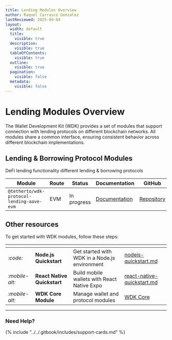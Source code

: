```yaml
---
title: Lending Modules Overview
author: Raquel Carrasco Gonzalez
lastReviewed: 2025-09-04
layout:
  width: default
  title:
    visible: true
  description:
    visible: true
  tableOfContents:
    visible: true
  outline:
    visible: true
  pagination:
    visible: false
  metadata:
    visible: false
---
```


# Lending Modules Overview

The Wallet Development Kit (WDK) provides a set of modules that support connection with lending protocols on different blockchain networks. All modules share a common interface, ensuring consistent behavior across different blockchain implementations.

## Lending & Borrowing Protocol Modules

DeFi lending functionality different lending & borrowing protocols

| Module | Route | Status | Documentation | GitHub |
|--------|-------|--------|---------------|---------|
| `@tetherto/wdk-protocol-lending-aave-evm` | EVM | In progress | [Documentation](./lending-aave-evm/README.md)  | [Repository](https://github.com/tetherto/wdk-protocol-lending-aave-evm) |


## Other resources

To get started with WDK modules, follow these steps:

<table data-card-size="large" data-view="cards">
	<thead>
		<tr>
			<th></th>
			<th></th>
			<th></th>
			<th data-hidden data-card-target data-type="content-ref"></th>
		</tr>
	</thead>
	<tbody>
		<tr>
			<td>
				<i class="fa-code">:code:</i>
			</td>
			<td>
				<strong>Node.js Quickstart</strong>
			</td>
			<td>Get started with WDK in a Node.js environment</td>
			<td>
				<a href="../start-building/nodejs-bare-quickstart.md">nodejs-quickstart.md</a>
			</td>
		</tr>
		<tr>
			<td>
				<i class="fa-mobile-alt">:mobile-alt:</i>
			</td>
			<td>
				<strong>React Native Quickstart</strong>
			</td>
			<td>Build mobile wallets with React Native Expo</td>
			<td>
				<a href="../start-building/react-native-quickstart.md">react-native-quickstart.md</a>
			</td>
		</tr>
        <tr>
			<td>
				<i class="fa-mobile-alt">:mobile-alt:</i>
			</td>
			<td>
				<strong>WDK Core Module</strong>
			</td>
			<td>Manage wallet and protocol modules</td>
			<td>
				<a href="../core-module/README.md">WDK Core</a>
			</td>
		</tr>
	</tbody>
</table>

***

### Need Help?

{% include "../../.gitbook/includes/support-cards.md" %}